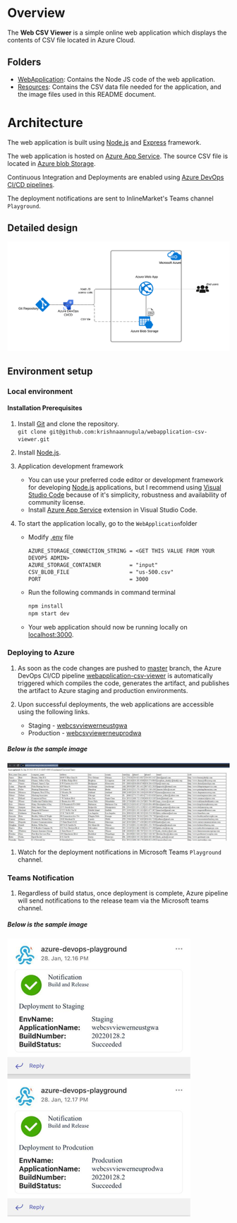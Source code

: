 # Overview

The **Web CSV Viewer** is a simple online web application which displays the contents of CSV file located in Azure Cloud. 

## Folders
* [WebApplication](link): Contains the Node JS code of the web application.
* [Resources](link): Contains the CSV data file needed for the application, and the image files used in this README document.

# Architecture
The web application is built using [Node.js](https://nodejs.org/en/) and [Express](https://expressjs.com/) framework.

The web application is hosted on [Azure App Service](https://azure.microsoft.com/en-us/services/app-service/#overview). The source CSV file is located in [Azure blob Storage](https://azure.microsoft.com/en-us/services/storage/blobs/#overview).

Continuous Integration and Deployments are enabled using [Azure DevOps CI/CD pipelines](https://azure.microsoft.com/en-us/services/devops/pipelines/). 

The deployment notifications are sent to InlineMarket's Teams channel `Playground`.

## Detailed design

![image info](./Resources/Images/Architecture.png)


## Environment setup

### Local environment
#### Installation Prerequisites
1. Install [Git](https://git-scm.com/downloads) and clone the repository.      
    `git clone git@github.com:krishnaannugula/webapplication-csv-viewer.git`

1. Install [Node.js](http://nodejs.org/).

1. Application development framework
    * You can use your preferred code editor or development framework for developing [Node.js](https://nodejs.org/en/) applications, but I recommend using [Visual Studio Code](https://code.visualstudio.com/download) because of it's simplicity, robustness and availability of community license.
    * Install [Azure App Service](https://marketplace.visualstudio.com/items?itemName=ms-azuretools.vscode-azureappservice) extension in Visual Studio Code.

1. To start the application locally, go to the `WebApplication`folder
    * Modify [.env](./WebApplication/.env) file
        ```
        AZURE_STORAGE_CONNECTION_STRING = <GET THIS VALUE FROM YOUR DEVOPS ADMIN>
        AZURE_STORAGE_CONTAINER         = "input" 
        CSV_BLOB_FILE                   = "us-500.csv"
        PORT                            = 3000
        ```
    * Run the following commands in command terminal
        ```sh
        npm install
        npm start dev
        ```
    * Your web application should now be running locally on [localhost:3000](http://localhost:3000/).

### Deploying to Azure

1. As soon as the code changes are pushed to [master](https://github.com/krishnaannugula/webapplication-csv-viewer) branch, the Azure DevOps CI/CD pipeline [webapplication-csv-viewer](https://dev.azure.com/inlinemarket/Playground/_build?definitionId=30) is automatically triggered which compiles the code, generates the artifact, and publishes the artifact to Azure staging and production environments.

1. Upon successful deployments, the web applications are accessible using the following links.
    * Staging - [webcsvviewerneustgwa](https://webcsvviewerneustgwa.azurewebsites.net/)
    * Production - [webcsvviewerneuprodwa](https://webcsvviewerneuprodwa.azurewebsites.net/)

##### Below is the sample image	

![image info](./Resources/Images/WebContent.JPG)

1. Watch for the deployment notifications in Microsoft Teams `Playground` channel.


### Teams Notification
1. Regardless of build status, once deployment is complete, Azure pipeline will send notifications to the release team via the Microsoft teams channel.

##### Below is the sample image

![image info](./Resources/Images/TeamsNotification.png)



